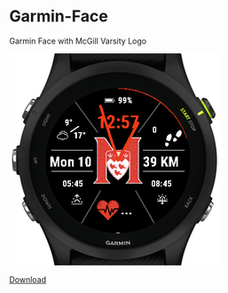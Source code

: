 # Garmin-Face
Garmin Face with McGill Varsity Logo

![concept teaser](/docs/Screenshot_for_github.png) 

[Download](https://apps.garmin.com/en-US/apps/cc83f867-90f9-40d0-9b38-b27d2da5190c)


